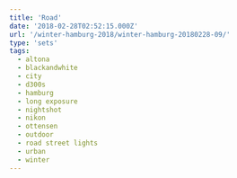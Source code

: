 ```yaml
---
title: 'Road'
date: '2018-02-28T02:52:15.000Z'
url: '/winter-hamburg-2018/winter-hamburg-20180228-09/'
type: 'sets'
tags:
  - altona
  - blackandwhite
  - city
  - d300s
  - hamburg
  - long exposure
  - nightshot
  - nikon
  - ottensen
  - outdoor
  - road street lights
  - urban
  - winter
---
```

